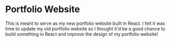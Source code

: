 # Portfolio Website

This is meant to serve as my new portfolio website built in React. I felt it was time to update my old portfolio website so I thought it'd be a good chance to build something in React and improve the design of my portfolio website!
